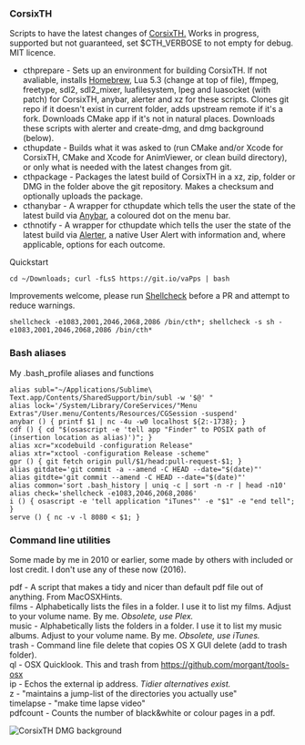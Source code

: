 ### CorsixTH
Scripts to have the latest changes of [CorsixTH.](https://github.com/CorsixTH/CorsixTH) Works in progress, supported but not guaranteed, set $CTH_VERBOSE to not empty for debug. MIT licence.

- cthprepare - Sets up an environment for building CorsixTH. If not avaliable, installs [Homebrew](http://brew.sh/), Lua 5.3 (change at top of file), ffmpeg, freetype, sdl2, sdl2\_mixer, luafilesystem, lpeg and luasocket (with patch) for CorsixTH, anybar, alerter and xz for these scripts. Clones git repo if it doesn't exist in current folder, adds upstream remote if it's a fork. Downloads CMake app if it's not in natural places. Downloads these scripts with alerter and create-dmg, and dmg background (below).
- cthupdate  - Builds what it was asked to (run CMake and/or Xcode for CorsixTH, CMake and Xcode for AnimViewer, or clean build directory), or only what is needed with the latest changes from git.
- cthpackage - Packages the latest build of CorsixTH in a xz, zip, folder or DMG in the folder above the git repository. Makes a checksum and optionally uploads the package.
- cthanybar  - A wrapper for cthupdate which tells the user the state of the latest build via [Anybar](https://github.com/tonsky/AnyBar), a coloured dot on the menu bar.
- cthnotify  - A wrapper for cthupdate which tells the user the state of the latest build via [Alerter](https://github.com/vjeantet/alerter/), a native User Alert with information and, where applicable, options for each outcome.

Quickstart

```
cd ~/Downloads; curl -fLsS https://git.io/vaPps | bash
``` 
Improvements welcome, please run [Shellcheck](https://github.com/koalaman/shellcheck) before a PR and attempt to reduce warnings.
 
```
shellcheck -e1083,2001,2046,2068,2086 /bin/cth*; shellcheck -s sh -e1083,2001,2046,2068,2086 /bin/cth*
```
### Bash aliases
My .bash_profile aliases and functions

```
alias subl="~/Applications/Sublime\ Text.app/Contents/SharedSupport/bin/subl -w '$@' "
alias lock='/System/Library/CoreServices/"Menu Extras"/User.menu/Contents/Resources/CGSession -suspend'
anybar () { printf $1 | nc -4u -w0 localhost ${2:-1738}; }
cdf () { cd "$(osascript -e 'tell app "Finder" to POSIX path of (insertion location as alias)')"; }
alias xcr="xcodebuild -configuration Release"
alias xtr="xctool -configuration Release -scheme"
gpr () { git fetch origin pull/$1/head:pull-request-$1; }
alias gitdate='git commit -a --amend -C HEAD --date="$(date)"'
alias gitdte='git commit --amend -C HEAD --date="$(date)"'
alias common='sort .bash_history | uniq -c | sort -n -r | head -n10'
alias check='shellcheck -e1083,2046,2068,2086'
i () { osascript -e 'tell application "iTunes"' -e "$1" -e "end tell"; }
serve () { nc -v -l 8080 < $1; }
```

### Command line utilities
Some made by me in 2010 or earlier, some made by others with included or lost credit. I don't use any of these now (2016).

pdf - A script that makes a tidy and nicer than default pdf file out of anything. From MacOSXHints.  
films - Alphabetically lists the files in a folder. I use it to list my films. Adjust to your volume name. By me. _Obsolete, use Plex._  
music - Alphabetically lists the folders in a folder. I use it to list my music albums. Adjust to your volume name. By me. _Obsolete, use iTunes._  
trash - Command line file delete that copies OS X GUI delete (add to trash folder).  
ql - OSX Quicklook. This and trash from https://github.com/morgant/tools-osx  
ip - Echos the external ip address. _Tidier alternatives exist._  
z - "maintains a jump-list of the directories you actually use"  
timelapse - "make time lapse video"  
pdfcount - Counts the number of black&white or colour pages in a pdf.


![CorsixTH DMG background](http://i.imgur.com/tG5uZOS.png)
